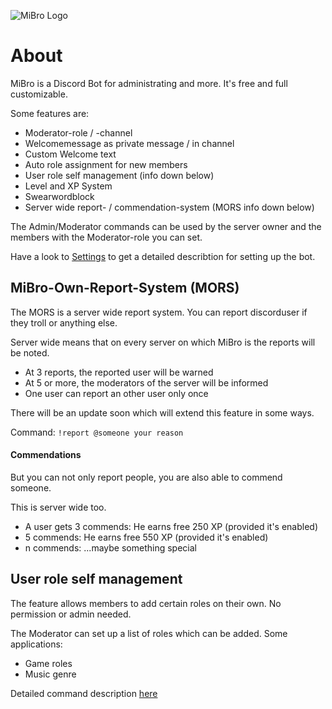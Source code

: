![MiBro Logo](http://files.five-of-diamonds.webnode.com/200000086-3c7653d70d/450/coollogo_com-10095765.png)

# About
MiBro is a Discord Bot for administrating and more. It's free and full customizable.

Some features are:
  * Moderator-role / -channel
  * Welcomemessage as private message / in channel
  * Custom Welcome text
  * Auto role assignment for new members
  * User role self management (info down below)
  * Level and XP System
  * Swearwordblock
  * Server wide report- / commendation-system (MORS info down below)
  
The Admin/Moderator commands can be used by the server owner and the members with the Moderator-role you can set.

Have a look to [Settings](https://github.com/009800/mibro/blob/master/SETTINGS.md) to get a detailed describtion for setting up the bot.
  
  
## MiBro-Own-Report-System (MORS)

The MORS is a server wide report system. You can report discorduser if they troll or anything else.

Server wide means that on every server on which MiBro is the reports will be noted.

 * At 3 reports, the reported user will be warned
 * At 5 or more, the moderators of the server will be informed
 * One user can report an other user only once
 
There will be an update soon which will extend this feature in some ways.

Command: `!report @someone your reason`

#### Commendations

But you can not only report people, you are also able to commend someone.

This is server wide too.
 * A user gets 3 commends: He earns free 250 XP (provided it's enabled)
 * 5 commends: He earns free 550 XP (provided it's enabled)
 * n commends: ...maybe something special

## User role self management

The feature allows members to add certain roles on their own. No permission or admin needed.

The Moderator can set up a list of roles which can be added.
Some applications:
 * Game roles
 * Music genre

Detailed command description [here](https://github.com/009800/mibro/blob/master/SETTINGS.md#user-role-self-management)
